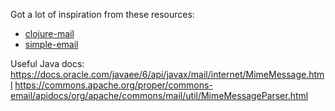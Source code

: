 Got a lot of inspiration from these resources:

* [clojure-mail](https://github.com/owainlewis/clojure-mail)
* [simple-email](https://github.com/kisom/simple-email)

Useful Java docs:
https://docs.oracle.com/javaee/6/api/javax/mail/internet/MimeMessage.html
https://commons.apache.org/proper/commons-email/apidocs/org/apache/commons/mail/util/MimeMessageParser.html
